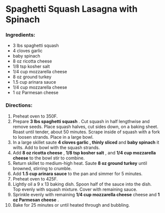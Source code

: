 # Spaghetti Squash Lasagna with Spinach 

### Ingredients: 
* 3 lbs spaghetti squash
* 4 cloves garlic
*  baby spinach
* 8 oz ricotta cheese
* 1/8 tsp kosher salt
* 1/4 cup mozzarella cheese
* 8 oz ground turkey
* 1.5 cup arinara sauce
* 1/4 cup mozzarella cheese
* 1 oz Parmesan cheese

### Directions: 
1. Preheat oven to 350F. 
2. Prepare **3 lbs spaghetti squash** . Cut squash in half lengthwise and remove seeds. Place squash halves, cut sides down, on a baking sheet. Roast until tender, about 50 minutes. Scrape inside of squash with a fork to loosen strands. Place in a large bowl. 
3. In a large skillet saute **4 cloves garlic , thinly sliced** and **baby spinach** it wilts. Add to bowl with the squash strands. 
4. Add **8 oz ricotta cheese** , **1/8 tsp kosher salt** , and **1/4 cup mozzarella cheese** to the bowl stir to combine. 
5. Return skillet to medium-high heat. Saute **8 oz ground turkey** until browned, stirring to crumble. 
6. Add **1.5 cup arinara sauce** to the pan and simmer for 5 minutes. 
7. Preheat oven to 425F. 
8. Lightly oil a 9 x 13 baking dish. Spoon half of the sauce into the dish. Top evenly with squash mixture. Cover with remaining sauce. 
9. Sprinkle evenly with remaining **1/4 cup mozzarella cheese** cheese and **1 oz Parmesan cheese** . 
10. Bake for 25 minutes or until heated through and bubbling. 
